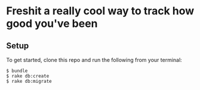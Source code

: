# Freshit a really cool way to track how good you've been

## Setup

To get started, clone this repo and run the following from your terminal:

```
$ bundle
$ rake db:create
$ rake db:migrate
```